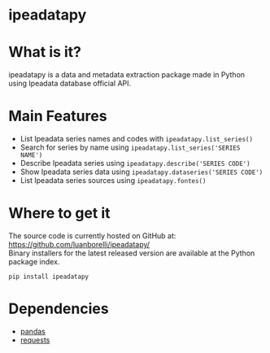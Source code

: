 # ipeadatapy
# What is it?
ipeadatapy is a data and metadata extraction package made in Python using Ipeadata database official API.

# Main Features
- List Ipeadata series names and codes with `ipeadatapy.list_series()`
- Search for series by name using `ipeadatapy.list_series('SERIES NAME')`
- Describe Ipeadata series using `ipeadatapy.describe('SERIES CODE')`
- Show Ipeadata series data using `ipeadatapy.dataseries('SERIES CODE')`
- List Ipeadata series sources using `ipeadatapy.fontes()`

# Where to get it
The source code is currently hosted on GitHub at: https://github.com/luanborelli/ipeadatapy/  
Binary installers for the latest released version are available at the Python package index.

`pip install ipeadatapy`

# Dependencies
- [pandas](https://github.com/pandas-dev/pandas)  
- [requests](https://github.com/kennethreitz/requests)  
